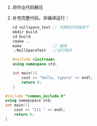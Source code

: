 1. 将作业代码解压

2. 补充完整代码，并编译运行：

   ```c++
   cd nullspace_test // 切换到代码路径下
   mkdir build
   cd build
   cmake ..
   make              // 编译
   ./NullSpaceTest   //运行程序
   ```

   ```c++
   #include <iostream>
   using namespace std;
   
   int main(){
       cout << "hello, typora" << endl;
       return 0;
   }
   
   ```

```c++
#include "common_include.h"
using namepspace std;
int main(){
    cout << "111 " << endl;
	return 0;
}
```

